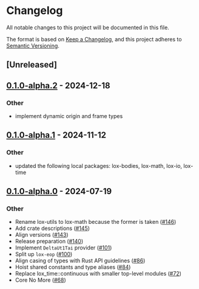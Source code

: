 # Changelog
All notable changes to this project will be documented in this file.

The format is based on [Keep a Changelog](https://keepachangelog.com/en/1.0.0/),
and this project adheres to [Semantic Versioning](https://semver.org/spec/v2.0.0.html).

## [Unreleased]

## [0.1.0-alpha.2](https://github.com/lox-space/lox/compare/lox-earth-v0.1.0-alpha.1...lox-earth-v0.1.0-alpha.2) - 2024-12-18

### Other

- implement dynamic origin and frame types

## [0.1.0-alpha.1](https://github.com/lox-space/lox/compare/lox-earth-v0.1.0-alpha.0...lox-earth-v0.1.0-alpha.1) - 2024-11-12

### Other

- updated the following local packages: lox-bodies, lox-math, lox-io, lox-time

## [0.1.0-alpha.0](https://github.com/lox-space/lox/releases/tag/lox-earth-v0.1.0-alpha.0) - 2024-07-19

### Other
- Rename lox-utils to lox-math because the former is taken ([#146](https://github.com/lox-space/lox/pull/146))
- Add crate descriptions ([#145](https://github.com/lox-space/lox/pull/145))
- Align versions ([#143](https://github.com/lox-space/lox/pull/143))
- Release preparation ([#140](https://github.com/lox-space/lox/pull/140))
- Implement `DeltaUt1Tai` provider ([#101](https://github.com/lox-space/lox/pull/101))
- Split up `lox-eop` ([#100](https://github.com/lox-space/lox/pull/100))
- Align casing of types with Rust API guidelines ([#86](https://github.com/lox-space/lox/pull/86))
- Hoist shared constants and type aliases ([#84](https://github.com/lox-space/lox/pull/84))
- Replace lox_time::continuous with smaller top-level modules ([#72](https://github.com/lox-space/lox/pull/72))
- Core No More ([#68](https://github.com/lox-space/lox/pull/68))
